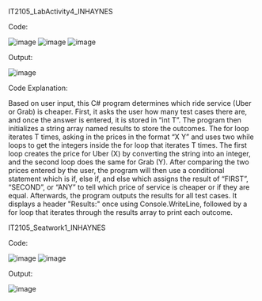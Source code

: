 IT2105_LabActivity4_INHAYNES

Code:


![image](https://github.com/user-attachments/assets/648f9113-e18b-4090-b9a2-d30811abbc27)
![image](https://github.com/user-attachments/assets/3ebd7ce2-b7b4-4bea-bfe2-1e6efde663b2)
![image](https://github.com/user-attachments/assets/f020bbe2-02e9-4353-bdb5-5c5db85fe17c)


Output:


![image](https://github.com/user-attachments/assets/8d2e435b-8bcd-45ca-b5b0-902b02271117)



Code Explanation:


Based on user input, this C# program determines which ride service (Uber or Grab) is cheaper. First, it asks the user how many test cases there are, and once the answer is entered, it is stored in “int T”. The program then initializes a string array named results to store the outcomes. The for loop iterates T times, asking in the prices in the format “X Y” and uses two while loops to get the integers inside the for loop that iterates T times. The first loop creates the price for Uber (X) by converting the string into an integer, and the second loop does the same for Grab (Y). After comparing the two prices entered by the user, the program will then use a conditional statement which is if, else if, and else which assigns the result of “FIRST”, “SECOND”, or “ANY” to tell which price of service is cheaper or if they are equal. Afterwards, the program outputs the results for all test cases. It displays a header "Results:" once using Console.WriteLine, followed by a for loop that iterates through the results array to print each outcome.




IT2105_Seatwork1_INHAYNES

Code:

![image](https://github.com/user-attachments/assets/9c21ef4a-da51-4f80-bb26-8d131aa6c2fd)
![image](https://github.com/user-attachments/assets/c855114a-f821-4a61-b8ee-efc152d77423)

Output:

![image](https://github.com/user-attachments/assets/8fc68a6b-4817-4259-bddb-0ac77707fab7)
